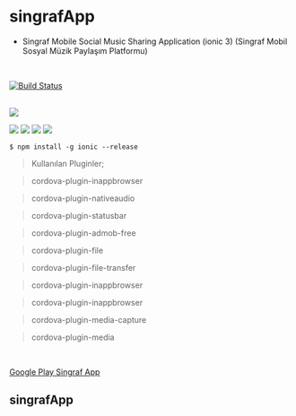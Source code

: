 # singrafApp
- Singraf Mobile Social Music Sharing Application (ionic 3) (Singraf Mobil Sosyal Müzik Paylaşım Platformu)
<br>


[![Build Status](https://travis-ci.org/joemccann/dillinger.svg?branch=master)](https://travis-ci.org/joemccann/dillinger)
<br>
<br>

![](https://image.winudf.com/v2/image1/aW8uaW9uaWMuc2luZ3JhZl9pY29uXzE1NTkzMjc4MzRfMDY5/icon.png?w=170&fakeurl=1)
<br>

![](https://image.winudf.com/v2/image1/aW8uaW9uaWMuc2luZ3JhZl9zY3JlZW5fMF8xNTU5MzI3ODM1XzAxMg/screen-0.jpg?fakeurl=1&type=.jpg)
![](https://image.winudf.com/v2/image1/aW8uaW9uaWMuc2luZ3JhZl9zY3JlZW5fMl8xNTU5MzI3ODM1XzA1Nw/screen-2.jpg?fakeurl=1&type=.jpg)
![](https://image.winudf.com/v2/image1/aW8uaW9uaWMuc2luZ3JhZl9zY3JlZW5fNV8xNTU5MzI3ODM3XzAwNw/screen-5.jpg?fakeurl=1&type=.jpg)
![](https://image.winudf.com/v2/image1/aW8uaW9uaWMuc2luZ3JhZl9zY3JlZW5fMV8xNTU5MzI3ODM1XzA1OA/screen-1.jpg?fakeurl=1&type=.jpg)


`$ npm install -g ionic --release`


> Kullanılan Pluginler;

> cordova-plugin-inappbrowser

> cordova-plugin-nativeaudio

> cordova-plugin-statusbar

> cordova-plugin-admob-free

> cordova-plugin-file

> cordova-plugin-file-transfer

> cordova-plugin-inappbrowser

> cordova-plugin-inappbrowser

> cordova-plugin-media-capture

> cordova-plugin-media
<br>

[Google Play Singraf App](https://play.google.com/store/apps/details?id=io.ionic.singraf&hl=en_US "SingrafApp")
## singrafApp
